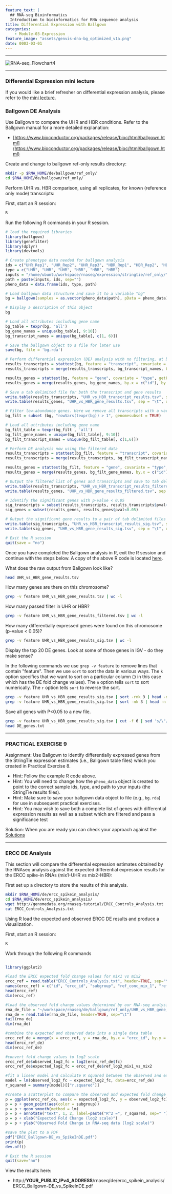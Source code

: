 ```yaml
---
feature_text: |
  ## RNA-seq Bioinformatics
  Introduction to bioinformatics for RNA sequence analysis
title: Differential Expression with Ballgown
categories:
    - Module-03-Expression
feature_image: "assets/genvis-dna-bg_optimized_v1a.png"
date: 0003-03-01
---
```


***

![RNA-seq_Flowchart4](/assets/module_3/RNA-seq_Flowchart4.png)

***


### Differential Expression mini lecture
If you would like a brief refresher on differential expression analysis, please refer to the [mini lecture](https://github.com/griffithlab/rnabio.org/blob/master/assets/lectures/cshl/2024/mini/RNASeq_MiniLecture_03_03_DifferentialExpression.pdf).


### Ballgown DE Analysis
Use Ballgown to compare the UHR and HBR conditions. Refer to the Ballgown manual for a more detailed explanation:

* [https://www.bioconductor.org/packages/release/bioc/html/ballgown.html](https://www.bioconductor.org/packages/release/bioc/html/ballgown.html)

Create and change to ballgown ref-only results directory:

```bash
mkdir -p $RNA_HOME/de/ballgown/ref_only/
cd $RNA_HOME/de/ballgown/ref_only/
```

Perform UHR vs. HBR comparison, using all replicates, for known (reference only mode) transcripts:

First, start an R session:

```bash
R
```

Run the following R commands in your R session.

```R
# load the required libraries
library(ballgown)
library(genefilter)
library(dplyr)
library(devtools)

# Create phenotype data needed for ballgown analysis
ids = c("UHR_Rep1", "UHR_Rep2", "UHR_Rep3", "HBR_Rep1", "HBR_Rep2", "HBR_Rep3")
type = c("UHR", "UHR", "UHR", "HBR", "HBR", "HBR")
inputs = "/home/ubuntu/workspace/rnaseq/expression/stringtie/ref_only/"
path = paste(inputs, ids, sep="")
pheno_data = data.frame(ids, type, path)

# Load ballgown data structure and save it to a variable "bg"
bg = ballgown(samples = as.vector(pheno_data$path), pData = pheno_data)

# Display a description of this object
bg

# Load all attributes including gene name
bg_table = texpr(bg, 'all')
bg_gene_names = unique(bg_table[, 9:10])
bg_transcript_names = unique(bg_table[, c(1, 6)])

# Save the ballgown object to a file for later use
save(bg, file = 'bg.rda')

# Perform differential expression (DE) analysis with no filtering, at both gene and transcript level
results_transcripts = stattest(bg, feature = "transcript", covariate = "type", getFC = TRUE, meas = "FPKM")
results_transcripts = merge(results_transcripts, bg_transcript_names, by.x = c("id"), by.y = c("t_id"))

results_genes = stattest(bg, feature = "gene", covariate = "type", getFC = TRUE, meas = "FPKM")
results_genes = merge(results_genes, bg_gene_names, by.x = c("id"), by.y = c("gene_id"))

# Save a tab delimited file for both the transcript and gene results
write.table(results_transcripts, "UHR_vs_HBR_transcript_results.tsv", sep = "\t", quote = FALSE, row.names = FALSE)
write.table(results_genes, "UHR_vs_HBR_gene_results.tsv", sep = "\t", quote = FALSE, row.names = FALSE)

# Filter low-abundance genes. Here we remove all transcripts with a variance across the samples of less than one
bg_filt = subset (bg, "rowVars(texpr(bg)) > 1", genomesubset = TRUE)

# Load all attributes including gene name
bg_filt_table = texpr(bg_filt , 'all')
bg_filt_gene_names = unique(bg_filt_table[, 9:10])
bg_filt_transcript_names = unique(bg_filt_table[, c(1,6)])

# Perform DE analysis now using the filtered data
results_transcripts = stattest(bg_filt, feature = "transcript", covariate = "type", getFC = TRUE, meas = "FPKM")
results_transcripts = merge(results_transcripts, bg_filt_transcript_names, by.x = c("id"), by.y = c("t_id"))

results_genes = stattest(bg_filt, feature = "gene", covariate = "type", getFC = TRUE, meas = "FPKM")
results_genes = merge(results_genes, bg_filt_gene_names, by.x = c("id"), by.y = c("gene_id"))

# Output the filtered list of genes and transcripts and save to tab delimited files
write.table(results_transcripts, "UHR_vs_HBR_transcript_results_filtered.tsv", sep = "\t", quote = FALSE, row.names = FALSE)
write.table(results_genes, "UHR_vs_HBR_gene_results_filtered.tsv", sep = "\t", quote = FALSE, row.names = FALSE)

# Identify the significant genes with p-value < 0.05
sig_transcripts = subset(results_transcripts, results_transcripts$pval<0.05)
sig_genes = subset(results_genes, results_genes$pval<0.05)

# Output the significant gene results to a pair of tab delimited files
write.table(sig_transcripts, "UHR_vs_HBR_transcript_results_sig.tsv", sep = "\t", quote = FALSE, row.names = FALSE)
write.table(sig_genes, "UHR_vs_HBR_gene_results_sig.tsv", sep = "\t", quote = FALSE, row.names = FALSE)

# Exit the R session
quit(save = "no")
```

Once you have completed the Ballgown analysis in R, exit the R session and continue with the steps below. A copy of the above R code is located [here](https://github.com/griffithlab/rnabio.org/blob/master/assets/scripts/Tutorial_Part1_ballgown.R).

What does the raw output from Ballgown look like?

```bash
head UHR_vs_HBR_gene_results.tsv
```

How many genes are there on this chromosome?

```bash
grep -v feature UHR_vs_HBR_gene_results.tsv | wc -l

```

How many passed filter in UHR or HBR?

```bash
grep -v feature UHR_vs_HBR_gene_results_filtered.tsv | wc -l

```

How many differentially expressed genes were found on this chromosome (p-value < 0.05)?

```bash
grep -v feature UHR_vs_HBR_gene_results_sig.tsv | wc -l

```

Display the top 20 DE genes. Look at some of those genes in IGV - do they make sense?

In the following commands we use `grep -v feature` to remove lines that contain "feature". Then we use `sort` to sort the data in various ways. The `k` option specifies that we want to sort on a particular column (`3` in this case which has the DE fold change values). The `n` option tells `sort` to sort numerically. The `r` option tells `sort` to reverse the sort.
```bash
grep -v feature UHR_vs_HBR_gene_results_sig.tsv | sort -rnk 3 | head -n 20 | column -t #Higher abundance in UHR
grep -v feature UHR_vs_HBR_gene_results_sig.tsv | sort -nk 3 | head -n 20 | column -t #Higher abundance in HBR

```

Save all genes with P<0.05 to a new file.

```bash
grep -v feature UHR_vs_HBR_gene_results_sig.tsv | cut -f 6 | sed 's/\"//g' > DE_genes.txt
head DE_genes.txt

```

***

### PRACTICAL EXERCISE 9
Assignment: Use Ballgown to identify differentially expressed genes from the StringTie expression estimates (i.e., Ballgown table files) which you created in Practical Exercise 8.

* Hint: Follow the example R code above. 
* Hint: You will need to change how the `pheno_data` object is created to point to the correct sample ids, type, and path to your inputs (the StringTie results files).
* Hint: Make sure to save your ballgown data object to file (e.g., `bg.rda`) for use in subsequent practical exercises.
* Hint: You may wish to save both a complete list of genes with differential expression results as well as a subset which are filtered and pass a significance test

Solution: When you are ready you can check your approach against the [Solutions](/module-09-appendix/0009/05/01/Practical_Exercise_Solutions/#practical-exercise-9---differential-expression)

***

### ERCC DE Analysis
This section will compare the differential expression estimates obtained by the RNAseq analysis against the expected differential expression results for the ERCC spike-in RNAs (mix1-UHR vs mix2-HBR):

First set up a directory to store the results of this analysis.

```bash
mkdir $RNA_HOME/de/ercc_spikein_analysis/
cd $RNA_HOME/de/ercc_spikein_analysis/
wget http://genomedata.org/rnaseq-tutorial/ERCC_Controls_Analysis.txt
cat ERCC_Controls_Analysis.txt
```

Using R load the expected and observed ERCC DE results and produce a visualization.

First, start an R session:

```R
R
```

Work through the following R commands

```R

library(ggplot2)

#load the ERCC expected fold change values for mix1 vs mix2
ercc_ref = read.table("ERCC_Controls_Analysis.txt", header=TRUE, sep="\t")
names(ercc_ref) = c("id", "ercc_id", "subgroup", "ref_conc_mix_1", "ref_conc_mix_2", "ref_fc_mix1_vs_mix2", "ref_log2_mix1_vs_mix2")
head(ercc_ref)
dim(ercc_ref)

#load the observed fold change values determined by our RNA-seq analysis
rna_de_file = "~/workspace/rnaseq/de/ballgown/ref_only/UHR_vs_HBR_gene_results.tsv";
rna_de = read.table(rna_de_file, header=TRUE, sep="\t")
tail(rna_de)
dim(rna_de)

#combine the expected and observed data into a single data table
ercc_ref_de = merge(x = ercc_ref, y = rna_de, by.x = "ercc_id", by.y = "id", all.x = TRUE)
head(ercc_ref_de)
dim(ercc_ref_de)

#convert fold change values to log2 scale
ercc_ref_de$observed_log2_fc = log2(ercc_ref_de$fc)
ercc_ref_de$expected_log2_fc = ercc_ref_de$ref_log2_mix1_vs_mix2

#fit a linear model and calculate R squared between the observed and expected fold change values
model = lm(observed_log2_fc ~ expected_log2_fc, data=ercc_ref_de)
r_squared = summary(model)[["r.squared"]]

#create a scatterplot to compare the observed and expected fold change values
p = ggplot(ercc_ref_de, aes(x = expected_log2_fc, y = observed_log2_fc))
p = p + geom_point(aes(color = subgroup)) 
p = p + geom_smooth(method = lm) 
p = p + annotate("text", 1, 2, label=paste("R^2 =", r_squared, sep=" "))
p = p + xlab("Expected Fold Change (log2 scale)") 
p = p + ylab("Observed Fold Change in RNA-seq data (log2 scale)")

#save the plot to a PDF
pdf("ERCC_Ballgown-DE_vs_SpikeInDE.pdf")
print(p)
dev.off()

# Exit the R session
quit(save="no")

```

View the results here:

* http://**YOUR_PUBLIC_IPv4_ADDRESS**/rnaseq/de/ercc_spikein_analysis/ERCC_Ballgown-DE_vs_SpikeInDE.pdf

